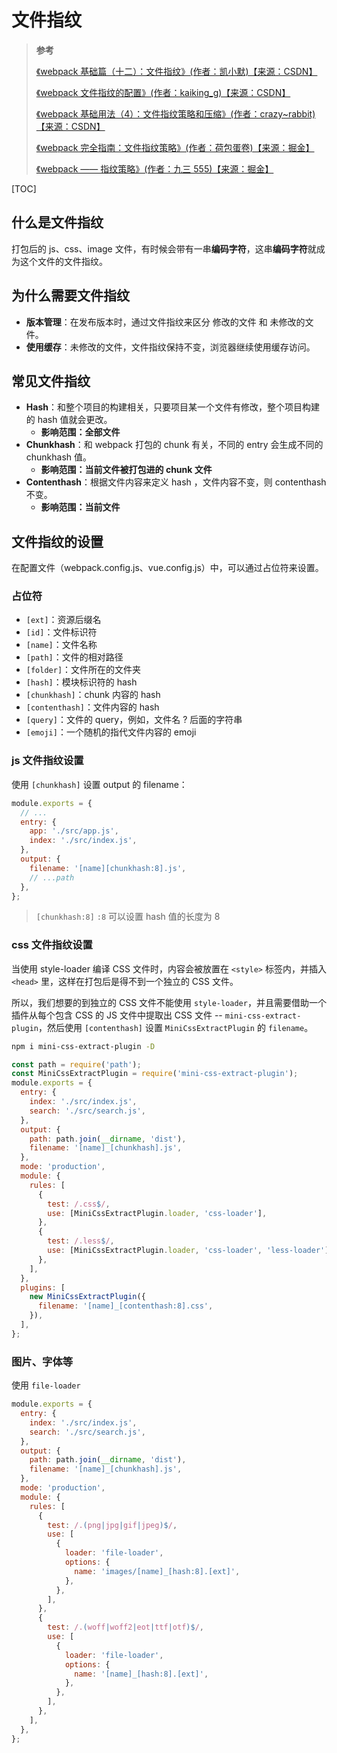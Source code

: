 <!--
 * @Author: yaohebin
 * @Date: 2021-02-01 17:49:11
 * @LastEditTime: 2022-08-01 18:12:41
 * @LastEditors: yaohebin
 * @Description: 文件指纹
-->

# 文件指纹

> **参考**
>
> [《webpack 基础篇（十二）：文件指纹》(作者：凯小默)【来源：CSDN】](https://blog.csdn.net/kaimo313/article/details/106894535)
>
> [《webpack 文件指纹的配置》(作者：kaiking_g)【来源：CSDN】](https://blog.csdn.net/u013299635/article/details/94497113)
>
> [《webpack 基础用法（4）：文件指纹策略和压缩》(作者：crazy~rabbit)【来源：CSDN】](https://blog.csdn.net/qq_25776891/article/details/108063490)
>
> [《webpack 完全指南：文件指纹策略》(作者：荷包蛋卷)【来源：掘金】](https://juejin.cn/post/7030737652173242382)
>
> [《webpack —— 指纹策略》(作者：九三 555)【来源：掘金】](https://juejin.cn/post/6974954058213752868)

[TOC]

## 什么是文件指纹

打包后的 js、css、image 文件，有时候会带有一串**编码字符**，这串**编码字符**就成为这个文件的文件指纹。

## 为什么需要文件指纹

- **版本管理**：在发布版本时，通过文件指纹来区分 修改的文件 和 未修改的文件。
- **使用缓存**：未修改的文件，文件指纹保持不变，浏览器继续使用缓存访问。

## 常见文件指纹

- **Hash**：和整个项⽬的构建相关，只要项⽬某一个⽂件有修改，整个项⽬构建的 hash 值就会更改。
  - **影响范围：全部文件**
- **Chunkhash**：和 webpack 打包的 chunk 有关，不同的 entry 会⽣成不同的 chunkhash 值。
  - **影响范围：当前文件被打包进的 chunk 文件**
- **Contenthash**：根据文件内容来定义 hash ，⽂件内容不变，则 contenthash 不变。
  - **影响范围：当前文件**

## 文件指纹的设置

在配置文件（webpack.config.js、vue.config.js）中，可以通过占位符来设置。

### 占位符

- `[ext]`：资源后缀名
- `[id]`：文件标识符
- `[name]`：文件名称
- `[path]`：文件的相对路径
- `[folder]`：文件所在的文件夹
- `[hash]`：模块标识符的 hash
- `[chunkhash]`：chunk 内容的 hash
- `[contenthash]`：文件内容的 hash
- `[query]`：文件的 query，例如，文件名 ? 后面的字符串
- `[emoji]`：一个随机的指代文件内容的 emoji

### js 文件指纹设置

使用 `[chunkhash]` 设置 output 的 filename：

```js
module.exports = {
  // ...
  entry: {
    app: './src/app.js',
    index: './src/index.js',
  },
  output: {
    filename: '[name][chunkhash:8].js',
    // ...path
  },
};
```

> `[chunkhash:8]` `:8` 可以设置 hash 值的长度为 8

### css 文件指纹设置

当使用 style-loader 编译 CSS 文件时，内容会被放置在 `<style>` 标签内，并插入 `<head>` 里，这样在打包后是得不到一个独立的 CSS 文件。

所以，我们想要的到独立的 CSS 文件不能使用 `style-loader`，并且需要借助一个插件从每个包含 CSS 的 JS 文件中提取出 CSS 文件 -- `mini-css-extract-plugin`，然后使用 `[contenthash]` 设置 `MiniCssExtractPlugin` 的 `filename`。

```bash
npm i mini-css-extract-plugin -D
```

```js
const path = require('path');
const MiniCssExtractPlugin = require('mini-css-extract-plugin');
module.exports = {
  entry: {
    index: './src/index.js',
    search: './src/search.js',
  },
  output: {
    path: path.join(__dirname, 'dist'),
    filename: '[name]_[chunkhash].js',
  },
  mode: 'production',
  module: {
    rules: [
      {
        test: /.css$/,
        use: [MiniCssExtractPlugin.loader, 'css-loader'],
      },
      {
        test: /.less$/,
        use: [MiniCssExtractPlugin.loader, 'css-loader', 'less-loader'],
      },
    ],
  },
  plugins: [
    new MiniCssExtractPlugin({
      filename: '[name]_[contenthash:8].css',
    }),
  ],
};
```

### 图片、字体等

使用 `file-loader`

```js
module.exports = {
  entry: {
    index: './src/index.js',
    search: './src/search.js',
  },
  output: {
    path: path.join(__dirname, 'dist'),
    filename: '[name]_[chunkhash].js',
  },
  mode: 'production',
  module: {
    rules: [
      {
        test: /.(png|jpg|gif|jpeg)$/,
        use: [
          {
            loader: 'file-loader',
            options: {
              name: 'images/[name]_[hash:8].[ext]',
            },
          },
        ],
      },
      {
        test: /.(woff|woff2|eot|ttf|otf)$/,
        use: [
          {
            loader: 'file-loader',
            options: {
              name: '[name]_[hash:8].[ext]',
            },
          },
        ],
      },
    ],
  },
};
```
